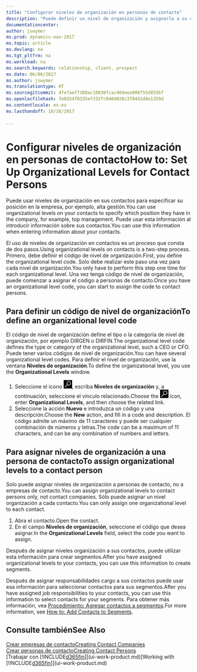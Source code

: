 ```yaml
---
title: "Configurar niveles de organización en personas de contacto"
description: "Puede definir un nivel de organización y asignarlo a su contacto para indicar la posición que tiene en su empresa, por ejemplo alta gestión."
documentationcenter: 
author: jswymer
ms.prod: dynamics-nav-2017
ms.topic: article
ms.devlang: na
ms.tgt_pltfrm: na
ms.workload: na
ms.search.keywords: relationship, client, prospect
ms.date: 06/06/2017
ms.author: jswymer
ms.translationtype: HT
ms.sourcegitcommit: 4fefaef7380ac10836fcac404eea006f55d8556f
ms.openlocfilehash: fe8554f0335ef332fc940d020c3f8441d8e1359d
ms.contentlocale: es-es
ms.lasthandoff: 10/16/2017

---
```

# <a name="how-to-set-up-organizational-levels-for-contact-persons"></a><span data-ttu-id="fc080-103">Configurar niveles de organización en personas de contacto</span><span class="sxs-lookup"><span data-stu-id="fc080-103">How to: Set Up Organizational Levels for Contact Persons</span></span>
<span data-ttu-id="fc080-104">Puede usar niveles de organización en sus contactos para especificar su posición en la empresa, por ejemplo, alta gestión.</span><span class="sxs-lookup"><span data-stu-id="fc080-104">You can use organizational levels on your contacts to specify which position they have in the company, for example, top management.</span></span> <span data-ttu-id="fc080-105">Puede usar esta información al introducir información sobre sus contactos.</span><span class="sxs-lookup"><span data-stu-id="fc080-105">You can use this information when entering information about your contacts.</span></span>

<span data-ttu-id="fc080-106">El uso de niveles de organización en contactos es un proceso que consta de dos pasos.</span><span class="sxs-lookup"><span data-stu-id="fc080-106">Using organizational levels on contacts is a two-step process.</span></span> <span data-ttu-id="fc080-107">Primero, debe definir el código de nivel de organización.</span><span class="sxs-lookup"><span data-stu-id="fc080-107">First, you define the organizational level code.</span></span> <span data-ttu-id="fc080-108">Solo debe realizar este paso una vez para cada nivel de organización.</span><span class="sxs-lookup"><span data-stu-id="fc080-108">You only have to perform this step one time for each organizational level.</span></span> <span data-ttu-id="fc080-109">Una vez tenga código de nivel de organización, puede comenzar a asignar el código a personas de contacto.</span><span class="sxs-lookup"><span data-stu-id="fc080-109">Once you have an organizational level code, you can start to assign the code to contact persons.</span></span>

## <a name="to-define-an-organizational-level-code"></a><span data-ttu-id="fc080-110">Para definir un código de nivel de organización</span><span class="sxs-lookup"><span data-stu-id="fc080-110">To define an organizational level code</span></span>
<span data-ttu-id="fc080-111">El código de nivel de organización define el tipo o la categoría de nivel de organización, por ejemplo DIRGEN o DIRFIN.</span><span class="sxs-lookup"><span data-stu-id="fc080-111">The organizational level code defines the type or category of the organizational level, such a CEO  or CFO.</span></span> <span data-ttu-id="fc080-112">Puede tener varios códigos de nivel de organización.</span><span class="sxs-lookup"><span data-stu-id="fc080-112">You can have several organizational level codes.</span></span> <span data-ttu-id="fc080-113">Para definir el nivel de organización, use la ventana **Niveles de organización**.</span><span class="sxs-lookup"><span data-stu-id="fc080-113">To define the organizational level, you use the **Organizational Levels** window.</span></span>

1. <span data-ttu-id="fc080-114">Seleccione el icono ![Buscar página o informe](media/ui-search/search_small.png "icono Buscar página o informe"), escriba **Niveles de organización** y, a continuación, seleccione el vínculo relacionado.</span><span class="sxs-lookup"><span data-stu-id="fc080-114">Choose the ![Search for Page or Report](media/ui-search/search_small.png "Search for Page or Report icon") icon, enter **Organizational Levels**, and then choose the related link.</span></span>
2. <span data-ttu-id="fc080-115">Seleccione la acción **Nuevo** e introduzca un código y una descripción.</span><span class="sxs-lookup"><span data-stu-id="fc080-115">Choose the **New** action, and fill in a code and description.</span></span> <span data-ttu-id="fc080-116">El código admite un máximo de 11 caracteres y puede ser cualquier combinación de números y letras.</span><span class="sxs-lookup"><span data-stu-id="fc080-116">The code can be a maximum of 11 characters, and can be any combination of numbers and letters.</span></span>

## <a name="to-assign-organizational-levels-to-a-contact-person"></a><span data-ttu-id="fc080-117">Para asignar niveles de organización a una persona de contacto</span><span class="sxs-lookup"><span data-stu-id="fc080-117">To assign organizational levels to a contact person</span></span>
<span data-ttu-id="fc080-118">Solo puede asignar niveles de organización a personas de contacto, no a empresas de contacto.</span><span class="sxs-lookup"><span data-stu-id="fc080-118">You can assign organizational levels to contact persons only, not contact companies.</span></span> <span data-ttu-id="fc080-119">Sólo puede asignar un nivel organización a cada contacto.</span><span class="sxs-lookup"><span data-stu-id="fc080-119">You can only assign one organizational level to each contact.</span></span>

1. <span data-ttu-id="fc080-120">Abra el contacto.</span><span class="sxs-lookup"><span data-stu-id="fc080-120">Open the contact.</span></span>
2. <span data-ttu-id="fc080-121">En el campo **Niveles de organización**, seleccione el código que desea asignar.</span><span class="sxs-lookup"><span data-stu-id="fc080-121">In the **Organizational Levels** field, select the code you want to assign.</span></span>

<span data-ttu-id="fc080-122">Después de asignar niveles organización a sus contactos, puede utilizar esta información para crear segmentos.</span><span class="sxs-lookup"><span data-stu-id="fc080-122">After you have assigned organizational levels to your contacts, you can use this information to create segments.</span></span>

<span data-ttu-id="fc080-123">Después de asignar responsabilidades cargo a sus contactos puede usar esa información para seleccionar contactos para sus segmentos.</span><span class="sxs-lookup"><span data-stu-id="fc080-123">After you have assigned job responsibilities to your contacts, you can use this information to select contacts for your segments.</span></span> <span data-ttu-id="fc080-124">Para obtener más información, vea [Procedimiento: Agregar contactos a segmentos](marketing-add-contact-segment.md).</span><span class="sxs-lookup"><span data-stu-id="fc080-124">For more information, see [How to: Add Contacts to Segments](marketing-add-contact-segment.md).</span></span>

## <a name="see-also"></a><span data-ttu-id="fc080-125">Consulte también</span><span class="sxs-lookup"><span data-stu-id="fc080-125">See Also</span></span>
[<span data-ttu-id="fc080-126">Crear empresas de contacto</span><span class="sxs-lookup"><span data-stu-id="fc080-126">Creating Contact Companies</span></span>](marketing-create-contact-companies.md)  
[<span data-ttu-id="fc080-127">Crear personas de contacto</span><span class="sxs-lookup"><span data-stu-id="fc080-127">Creating Contact Persons</span></span>](marketing-create-contact-persons.md)  
<span data-ttu-id="fc080-128">[Trabajar con [!INCLUDE[d365fin](includes/d365fin_md.md)]](ui-work-product.md)</span><span class="sxs-lookup"><span data-stu-id="fc080-128">[Working with [!INCLUDE[d365fin](includes/d365fin_md.md)]](ui-work-product.md)</span></span>  

